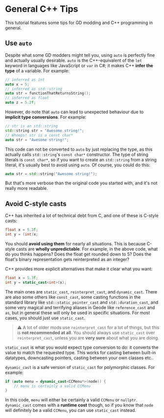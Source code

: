 # General C++ Tips

This tutorial features some tips for GD modding and C++ programming in general.

## Use `auto`

Despite what some GD modders might tell you, using `auto` is perfectly fine and actually usually desirable. `auto` is the C++-equivalent of the `let` keyword in languages like JavaScript or `var` in C#; it makes C++ **infer the type** of a variable. For example:
```cpp
// inferred as int
auto x = 5;
// inferred as std::string
auto str = functionThatReturnsString();
// inferred as float
auto z = 5.2f;
```
However, do note that `auto` can lead to unexpected behaviour due to **implicit type conversions**. For example:
```cpp
// str is an std::string
std::string str = "Awesome string!";
// Whoops! str is a const char*
auto str = "Awesome string!";
```
This code can not be converted to `auto` by just replacing the type, as this actually calls `std::string`'s `const char*` constructor. The type of string literals is `const char*`, so if you want to create an `std::string` from a string literal, it's usually best to avoid using `auto`. Of course, you could do this:
```cpp
auto str = std::string("Awesome string!");
```
But that's more verbose than the original code you started with, and it's not really more readable.

## Avoid C-style casts

C++ has inherited a lot of technical debt from C, and one of these is C-style casts:
```cpp
float x = 5.3f;
int y = (int)x;
```
You should **avoid using them** for nearly all situations. This is because C-style casts are **wholly unpredictable**. For example, in the above code, what do you thinks happens? Does the float get rounded down to 5? Does the float's binary representation gets reinterpreted as an integer?

C++ provides more explicit alternatives that make it clear what you want:
```cpp
float x = 5.3f;
int y = static_cast<int>(x);
```
The main ones are `static_cast`, `reinterpret_cast`, and `dynamic_cast`. There are also some others like `const_cast`, some casting functions in the standard library like `std::static_pointer_cast` and `std::duration_cast`, and some very magical and terrifying aliases in Geode like `reference_cast` and `as`, but in general these will only be used in specific situations. For most cases, you should just use `static_cast`.

> :warning: A lot of older mods use `reinterpret_cast` for a lot of things, but this is **not recommended at all**. You should always use `static_cast` over `reinterpret_cast`, unless you are **very sure** about what you are doing.

`static_cast` is what you would expect type conversion to do: it converts the value to match the requested type. This works for casting between built-in datatypes, downcasting pointers, casting between your own classes etc..

`dynamic_cast` is a safe version of `static_cast` for polymorphic classes. For example:
```cpp
if (auto menu = dynamic_cast<CCMenu*>(node)) {
    // menu is certainly a valid CCMenu
}
```
In this code, `menu` will either be certainly a valid `CCMenu` or `nullptr`. `dynamic_cast` comes with a **runtime cost** though, so if you know that `node` will definitely be a valid `CCMenu`, you can use `static_cast` instead.

